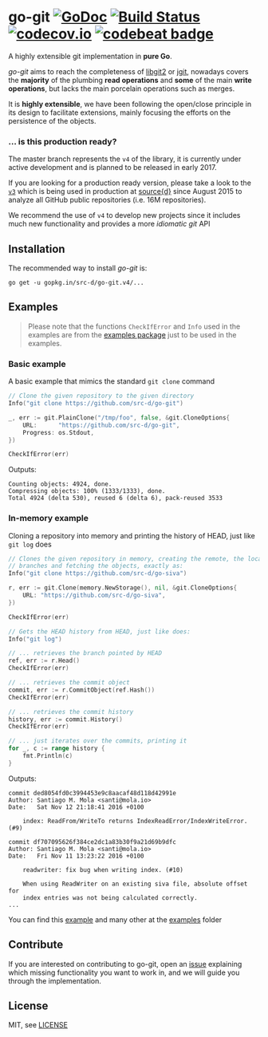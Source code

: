 # go-git [![GoDoc](https://godoc.org/gopkg.in/src-d/go-git.v4?status.svg)](https://godoc.org/github.com/src-d/go-git) [![Build Status](https://travis-ci.org/src-d/go-git.svg)](https://travis-ci.org/src-d/go-git) [![codecov.io](https://codecov.io/github/src-d/go-git/coverage.svg)](https://codecov.io/github/src-d/go-git) [![codebeat badge](https://codebeat.co/badges/b6cb2f73-9e54-483d-89f9-4b95a911f40c)](https://codebeat.co/projects/github-com-src-d-go-git)

A highly extensible git implementation in **pure Go**.

*go-git* aims to reach the completeness of [libgit2](https://libgit2.github.com/) or [jgit](http://www.eclipse.org/jgit/), nowadays covers the **majority** of the plumbing **read operations** and **some** of the main **write operations**, but lacks the main porcelain operations such as merges.

It is **highly extensible**, we have been following the open/close principle in its design to facilitate extensions, mainly focusing the efforts on the persistence of the objects.

### ... is this production ready?

The master branch represents the `v4` of the library, it is currently under active development and is planned to be released in early 2017.

If you are looking for a production ready version, please take a look to the [`v3`](https://github.com/src-d/go-git/tree/v3) which is being used in production at [source{d}](http://sourced.tech) since August 2015 to analyze all GitHub public repositories (i.e. 16M repositories).

We recommend the use of `v4` to develop new projects since it includes much new functionality and provides a more *idiomatic git* API

Installation
------------

The recommended way to install *go-git* is:

```
go get -u gopkg.in/src-d/go-git.v4/...
```


Examples
--------

> Please note that the functions `CheckIfError` and `Info` used in the examples are from the [examples package](https://github.com/src-d/go-git/blob/master/_examples/common.go#L17) just to be used in the examples.


### Basic example

A basic example that mimics the standard `git clone` command

```go
// Clone the given repository to the given directory
Info("git clone https://github.com/src-d/go-git")

_, err := git.PlainClone("/tmp/foo", false, &git.CloneOptions{
    URL:      "https://github.com/src-d/go-git",
    Progress: os.Stdout,
})

CheckIfError(err)
```

Outputs:
```
Counting objects: 4924, done.
Compressing objects: 100% (1333/1333), done.
Total 4924 (delta 530), reused 6 (delta 6), pack-reused 3533
```

### In-memory example

Cloning a repository into memory and printing the history of HEAD, just like `git log` does


```go
// Clones the given repository in memory, creating the remote, the local
// branches and fetching the objects, exactly as:
Info("git clone https://github.com/src-d/go-siva")

r, err := git.Clone(memory.NewStorage(), nil, &git.CloneOptions{
    URL: "https://github.com/src-d/go-siva",
})

CheckIfError(err)

// Gets the HEAD history from HEAD, just like does:
Info("git log")

// ... retrieves the branch pointed by HEAD
ref, err := r.Head()
CheckIfError(err)

// ... retrieves the commit object
commit, err := r.CommitObject(ref.Hash())
CheckIfError(err)

// ... retrieves the commit history
history, err := commit.History()
CheckIfError(err)

// ... just iterates over the commits, printing it
for _, c := range history {
    fmt.Println(c)
}
```

Outputs:
```
commit ded8054fd0c3994453e9c8aacaf48d118d42991e
Author: Santiago M. Mola <santi@mola.io>
Date:   Sat Nov 12 21:18:41 2016 +0100

    index: ReadFrom/WriteTo returns IndexReadError/IndexWriteError. (#9)

commit df707095626f384ce2dc1a83b30f9a21d69b9dfc
Author: Santiago M. Mola <santi@mola.io>
Date:   Fri Nov 11 13:23:22 2016 +0100

    readwriter: fix bug when writing index. (#10)

    When using ReadWriter on an existing siva file, absolute offset for
    index entries was not being calculated correctly.
...
```

You can find this [example](_examples/log/main.go) and many other at the [examples](_examples) folder

Contribute
----------

If you are interested on contributing to go-git, open an [issue](https://github.com/src-d/go-git/issues) explaining which missing functionality you want to work in, and we will guide you through the implementation.

License
-------

MIT, see [LICENSE](LICENSE)
